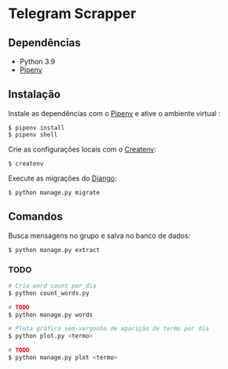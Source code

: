 # Telegram Scrapper

## Dependências

* Python 3.9
* [Pipenv](https://pipenv.pypa.io/)

## Instalação

Instale as dependências com o [Pipenv](https://pipenv.pypa.io/) e ative o ambiente virtual :

```console
$ pipenv install
$ pipenv shell
```

Crie as configurações locais com o [Createnv](https://github.com/cuducos/createnv):

```console
$ createnv
```

Execute as migrações do [Django](https://www.djangoproject.com/):

```console
$ python manage.py migrate
```

## Comandos

Busca mensagens no grupo e salva no banco de dados:

```console
$ python manage.py extract
```

### TODO

```bash
# Cria word count por dia
$ python count_words.py

# TODO
$ python manage.py words

# Plota gráfico sem-vergonha de aparição de termo por dia
$ python plot.py <termo>

# TODO
$ python manage.py plot <termo>
```
